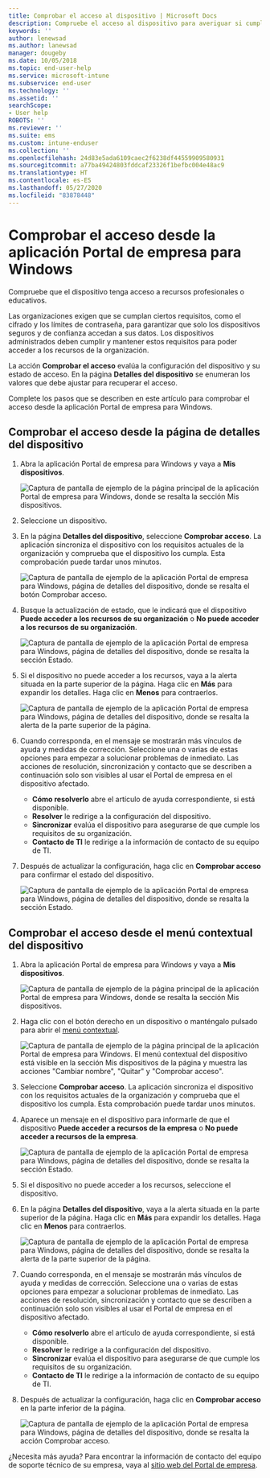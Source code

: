 ```yaml
---
title: Comprobar el acceso al dispositivo | Microsoft Docs
description: Compruebe el acceso al dispositivo para averiguar si cumple los requisitos y puede acceder a recursos profesionales o educativos.
keywords: ''
author: lenewsad
ms.author: lanewsad
manager: dougeby
ms.date: 10/05/2018
ms.topic: end-user-help
ms.service: microsoft-intune
ms.subservice: end-user
ms.technology: ''
ms.assetid: ''
searchScope:
- User help
ROBOTS: ''
ms.reviewer: ''
ms.suite: ems
ms.custom: intune-enduser
ms.collection: ''
ms.openlocfilehash: 24d83e5ada6109caec2f6238df44559909580931
ms.sourcegitcommit: a77ba49424803fddcaf23326f1befbc004e48ac9
ms.translationtype: HT
ms.contentlocale: es-ES
ms.lasthandoff: 05/27/2020
ms.locfileid: "83878448"
---
```

# <a name="check-access-from-company-portal-app-for-windows"></a>Comprobar el acceso desde la aplicación Portal de empresa para Windows

Compruebe que el dispositivo tenga acceso a recursos profesionales o educativos. 

Las organizaciones exigen que se cumplan ciertos requisitos, como el cifrado y los límites de contraseña, para garantizar que solo los dispositivos seguros y de confianza accedan a sus datos. Los dispositivos administrados deben cumplir y mantener estos requisitos para poder acceder a los recursos de la organización.

La acción **Comprobar el acceso** evalúa la configuración del dispositivo y su estado de acceso. En la página **Detalles del dispositivo** se enumeran los valores que debe ajustar para recuperar el acceso. 

Complete los pasos que se describen en este artículo para comprobar el acceso desde la aplicación Portal de empresa para Windows.  

## <a name="check-access-from-device-details-page"></a>Comprobar el acceso desde la página de detalles del dispositivo  
1. Abra la aplicación Portal de empresa para Windows y vaya a **Mis dispositivos**.  

    ![Captura de pantalla de ejemplo de la página principal de la aplicación Portal de empresa para Windows, donde se resalta la sección Mis dispositivos.](./media/1809_CheckAccess_Context_Select_Device.png)  
2. Seleccione un dispositivo.  
3. En la página **Detalles del dispositivo**, seleccione **Comprobar acceso**. La aplicación sincroniza el dispositivo con los requisitos actuales de la organización y comprueba que el dispositivo los cumpla. Esta comprobación puede tardar unos minutos.  

    ![Captura de pantalla de ejemplo de la aplicación Portal de empresa para Windows, página de detalles del dispositivo, donde se resalta el botón Comprobar acceso.](./media/1809_CheckAccess_Checking_Status.png) 

4. Busque la actualización de estado, que le indicará que el dispositivo **Puede acceder a los recursos de su organización** o **No puede acceder a los recursos de su organización**.  

   ![Captura de pantalla de ejemplo de la aplicación Portal de empresa para Windows, página de detalles del dispositivo, donde se resalta la sección Estado.](./media/1809_CheckAccess_Device_details_status1.png)  
   
5. Si el dispositivo no puede acceder a los recursos, vaya a la alerta situada en la parte superior de la página. Haga clic en **Más** para expandir los detalles. Haga clic en **Menos** para contraerlos.  

    ![Captura de pantalla de ejemplo de la aplicación Portal de empresa para Windows, página de detalles del dispositivo, donde se resalta la alerta de la parte superior de la página.](./media/1809_CheckAccess_Device_details_alert1.png)  

6. Cuando corresponda, en el mensaje se mostrarán más vínculos de ayuda y medidas de corrección. Seleccione una o varias de estas opciones para empezar a solucionar problemas de inmediato. Las acciones de resolución, sincronización y contacto que se describen a continuación solo son visibles al usar el Portal de empresa en el dispositivo afectado.  

     * **Cómo resolverlo** abre el artículo de ayuda correspondiente, si está disponible.  
     * **Resolver** le redirige a la configuración del dispositivo.  
     * **Sincronizar** evalúa el dispositivo para asegurarse de que cumple los requisitos de su organización.  
     * **Contacto de TI** le redirige a la información de contacto de su equipo de TI.   
 
6. Después de actualizar la configuración, haga clic en **Comprobar acceso** para confirmar el estado del dispositivo.  

    ![Captura de pantalla de ejemplo de la aplicación Portal de empresa para Windows, página de detalles del dispositivo, donde se resalta la sección Estado.](./media/1809_CheckAccess_Device_details_status1.png)  

## <a name="check-access-from-device-context-menu"></a>Comprobar el acceso desde el menú contextual del dispositivo  
1. Abra la aplicación Portal de empresa para Windows y vaya a **Mis dispositivos**.  

    ![Captura de pantalla de ejemplo de la página principal de la aplicación Portal de empresa para Windows, donde se resalta la sección Mis dispositivos.](./media/1809_CheckAccess_Context_Select_Device.png)  

2. Haga clic con el botón derecho en un dispositivo o manténgalo pulsado para abrir el [menú contextual](https://docs.microsoft.com//windows/uwp/design/controls-and-patterns/menus).  

    ![Captura de pantalla de ejemplo de la página principal de la aplicación Portal de empresa para Windows. El menú contextual del dispositivo está visible en la sección **Mis dispositivos** de la página y muestra las acciones "Cambiar nombre", "Quitar" y "Comprobar acceso".](./media/1809_DeviceContextMenu_Windows_CP.png)  
3. Seleccione **Comprobar acceso**. La aplicación sincroniza el dispositivo con los requisitos actuales de la organización y comprueba que el dispositivo los cumpla. Esta comprobación puede tardar unos minutos.  
 
4. Aparece un mensaje en el dispositivo para informarle de que el dispositivo **Puede acceder a recursos de la empresa** o **No puede acceder a recursos de la empresa**. 

    ![Captura de pantalla de ejemplo de la aplicación Portal de empresa para Windows, página de detalles del dispositivo, donde se resalta la sección Estado.](./media/1809_CheckAccess_Context_Menu_Alert2.png) 

5. Si el dispositivo no puede acceder a los recursos, seleccione el dispositivo.  
6. En la página **Detalles del dispositivo**, vaya a la alerta situada en la parte superior de la página. Haga clic en **Más** para expandir los detalles. Haga clic en **Menos** para contraerlos.  

    ![Captura de pantalla de ejemplo de la aplicación Portal de empresa para Windows, página de detalles del dispositivo, donde se resalta la alerta de la parte superior de la página.](./media/1809_CheckAccess_Device_details_alert1.png)  

6. Cuando corresponda, en el mensaje se mostrarán más vínculos de ayuda y medidas de corrección. Seleccione una o varias de estas opciones para empezar a solucionar problemas de inmediato. Las acciones de resolución, sincronización y contacto que se describen a continuación solo son visibles al usar el Portal de empresa en el dispositivo afectado.  

     * **Cómo resolverlo** abre el artículo de ayuda correspondiente, si está disponible.  
     * **Resolver** le redirige a la configuración del dispositivo.  
     * **Sincronizar** evalúa el dispositivo para asegurarse de que cumple los requisitos de su organización.  
     * **Contacto de TI** le redirige a la información de contacto de su equipo de TI.    

7. Después de actualizar la configuración, haga clic en **Comprobar acceso** en la parte inferior de la página.  

    ![Captura de pantalla de ejemplo de la aplicación Portal de empresa para Windows, página de detalles del dispositivo, donde se resalta la acción Comprobar acceso.](./media/1809_CheckAccess_Device_details_button.png) 


¿Necesita más ayuda? Para encontrar la información de contacto del equipo de soporte técnico de su empresa, vaya al [sitio web del Portal de empresa](https://go.microsoft.com/fwlink/?linkid=2010980).
